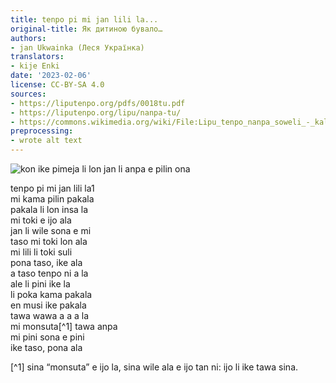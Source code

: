 ```yaml
---
title: tenpo pi mi jan lili la...
original-title: Як дитиною бувало…
authors:
- jan Ukwainka (Леся Українка)
translators:
- kije Enki
date: '2023-02-06'
license: CC-BY-SA 4.0
sources:
- https://liputenpo.org/pdfs/0018tu.pdf
- https://liputenpo.org/lipu/nanpa-tu/
- https://commons.wikimedia.org/wiki/File:Lipu_tenpo_nanpa_soweli_-_kalama_insa_ike.svg
preprocessing:
- wrote alt text
---
```


![kon ike pimeja li lon jan li anpa e pilin ona](https://upload.wikimedia.org/wikipedia/commons/b/b4/Lipu_tenpo_nanpa_soweli_-_kalama_insa_ike.svg)

tenpo pi mi jan lili la1  
mi kama pilin pakala  
pakala li lon insa la  
mi toki e ijo ala  
jan li wile sona e mi  
taso mi toki lon ala  
mi lili li toki suli  
pona taso, ike ala  
a taso tenpo ni a la  
ale li pini ike la  
li poka kama pakala  
en musi ike pakala  
tawa wawa a a a la  
mi monsuta[^1] tawa anpa  
mi pini sona e pini  
ike taso, pona ala

[^1] sina “monsuta” e ijo la, sina wile ala e ijo tan ni: ijo li ike tawa sina.